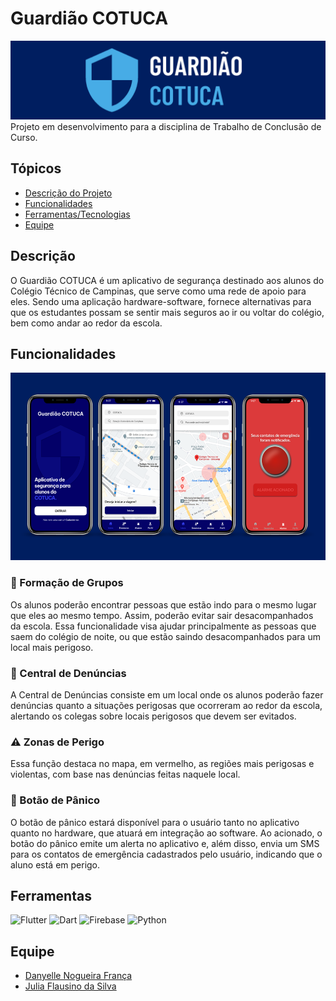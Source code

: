 # Guardião COTUCA 
<img src="https://github.com/FlausinoJulia/TCC-Guardiao-App/blob/main/guardiao_app/assets/imagens/logo.png">
Projeto em desenvolvimento para a disciplina de Trabalho de Conclusão de Curso.

## Tópicos
- [Descrição do Projeto](#descricao)
- [Funcionalidades](#funcionalidades)
- [Ferramentas/Tecnologias](#ferramentas)
- [Equipe](#equipe)

<a name="descricao"></a>
## Descrição

O Guardião COTUCA é um aplicativo de segurança destinado aos alunos do Colégio Técnico de Campinas, que serve como uma rede de apoio para eles. Sendo uma aplicação hardware-software, fornece alternativas para que os estudantes possam se sentir mais seguros ao ir ou voltar do colégio, bem como andar ao redor da escola.

<a name="funcionalidades"></a>
## Funcionalidades

<img height="300" src="https://github.com/FlausinoJulia/TCC-Guardiao-App/blob/main/guardiao_app/assets/imagens/telas.png">

### 👥 Formação de Grupos

  Os alunos poderão encontrar pessoas que estão indo para o mesmo lugar que eles ao mesmo tempo. Assim, poderão evitar sair desacompanhados da escola. Essa funcionalidade visa ajudar principalmente as pessoas que saem do colégio de noite, ou que estão saindo desacompanhados para um local mais perigoso.

### 🚫 Central de Denúncias

  A Central de Denúncias consiste em um local onde os alunos poderão fazer denúncias quanto a situações perigosas que ocorreram ao redor da escola, alertando os colegas sobre locais perigosos que devem ser evitados.

### ⚠️ Zonas de Perigo
  Essa função destaca no mapa, em vermelho, as regiões mais perigosas e violentas, com base nas denúncias feitas naquele local.

### 🚨 Botão de Pânico

  O botão de pânico estará disponível para o usuário tanto no aplicativo quanto no hardware, que atuará em integração ao software. Ao acionado, o botão do pânico emite um alerta no aplicativo e, além disso, envia um SMS para os contatos de emergência cadastrados pelo usuário, indicando que o aluno está em perigo.

<a name = "ferramentas"></a>
## Ferramentas

![Flutter](https://img.shields.io/badge/Flutter-%2302569B.svg?style=for-the-badge&logo=Flutter&logoColor=white)
![Dart](https://img.shields.io/badge/dart-%230175C2.svg?style=for-the-badge&logo=dart&logoColor=white)
![Firebase](https://img.shields.io/badge/Firebase-039BE5?style=for-the-badge&logo=Firebase&logoColor=white)
![Python](https://img.shields.io/badge/python-3670A0?style=for-the-badge&logo=python&logoColor=ffdd54)

<a name = "equipe"></a>
## Equipe

- [Danyelle Nogueira França](https://github.com/danyellefranca)
- [Julia Flausino da Silva](https://github.com/FlausinoJulia)
